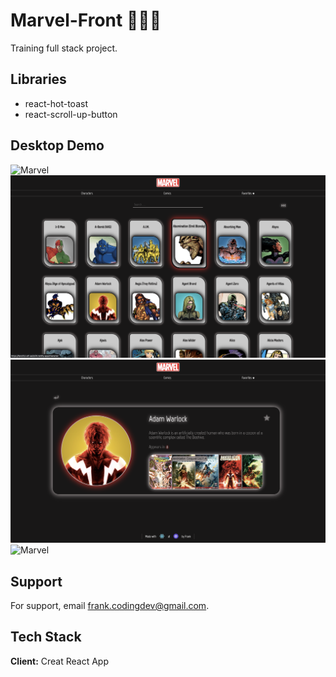 # Marvel-Front 🦸🏻‍♂️

Training full stack project.

## Libraries

- react-hot-toast
- react-scroll-up-button

## Desktop Demo

![Marvel](src/assets/Marvel-Landing.png)
![Marvel](src/assets/Marvel-Characters.png)
![Marvel](src/assets/Marvel-Product.png)
![Marvel](src/assets/Marvel-Comics.png)

## Support

For support, email frank.codingdev@gmail.com.

## Tech Stack

**Client:** Creat React App
